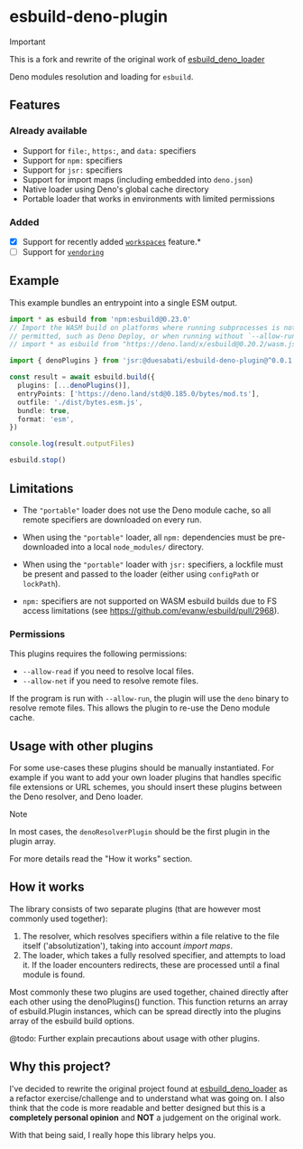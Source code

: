 # esbuild-deno-plugin

> [!IMPORTANT]
> This is a fork and rewrite of the original work of [esbuild_deno_loader](https://github.com/lucacasonato/esbuild_deno_loader)

Deno modules resolution and loading for `esbuild`.

## Features

### Already available

- Support for `file:`, `https:`, and `data:` specifiers
- Support for `npm:` specifiers
- Support for `jsr:` specifiers
- Support for import maps (including embedded into `deno.json`)
- Native loader using Deno's global cache directory
- Portable loader that works in environments with limited permissions

### Added

- [x] Support for recently added
      [`workspaces`](https://docs.deno.com/runtime/manual/basics/workspaces/)
      feature.*
- [ ] Support for
      [`vendoring`](https://docs.deno.com/runtime/manual/basics/vendoring/)

## Example

This example bundles an entrypoint into a single ESM output.

```ts
import * as esbuild from 'npm:esbuild@0.23.0'
// Import the WASM build on platforms where running subprocesses is not
// permitted, such as Deno Deploy, or when running without `--allow-run`.
// import * as esbuild from "https://deno.land/x/esbuild@0.20.2/wasm.js";

import { denoPlugins } from 'jsr:@duesabati/esbuild-deno-plugin@^0.0.1'

const result = await esbuild.build({
  plugins: [...denoPlugins()],
  entryPoints: ['https://deno.land/std@0.185.0/bytes/mod.ts'],
  outfile: './dist/bytes.esm.js',
  bundle: true,
  format: 'esm',
})

console.log(result.outputFiles)

esbuild.stop()
```

## Limitations

- The `"portable"` loader does not use the Deno module cache, so all remote
  specifiers are downloaded on every run.

- When using the `"portable"` loader, all `npm:` dependencies must be
  pre-downloaded into a local `node_modules/` directory.

- When using the `"portable"` loader with `jsr:` specifiers, a lockfile must be
  present and passed to the loader (either using `configPath` or `lockPath`).

- `npm:` specifiers are not supported on WASM esbuild builds due to FS access
  limitations (see https://github.com/evanw/esbuild/pull/2968).

### Permissions

This plugins requires the following permissions:

- `--allow-read` if you need to resolve local files.
- `--allow-net` if you need to resolve remote files.

If the program is run with `--allow-run`, the plugin will use the `deno` binary
to resolve remote files. This allows the plugin to re-use the Deno module cache.

## Usage with other plugins

For some use-cases these plugins should be manually instantiated. For example if
you want to add your own loader plugins that handles specific file extensions or
URL schemes, you should insert these plugins between the Deno resolver, and Deno
loader.

> [!NOTE]
> In most cases, the `denoResolverPlugin` should be the first plugin in the plugin array.

For more details read the "How it works" section.

## How it works

The library consists of two separate plugins (that are however most commonly
used together):

1. The resolver, which resolves specifiers within a file relative to the file
   itself ('absolutization'), taking into account _import maps_.
1. The loader, which takes a fully resolved specifier, and attempts to load it.
   If the loader encounters redirects, these are processed until a final module
   is found.

Most commonly these two plugins are used together, chained directly after each
other using the denoPlugins() function. This function returns an array of
esbuild.Plugin instances, which can be spread directly into the plugins array of
the esbuild build options.

@todo: Further explain precautions about usage with other plugins.

## Why this project?

I've decided to rewrite the original project found at
[esbuild_deno_loader](https://github.com/lucacasonato/esbuild_deno_loader) as a
refactor exercise/challenge and to understand what was going on. I also think
that the code is more readable and better designed but this is a **completely
personal opinion** and **NOT** a judgement on the original work.

With that being said, I really hope this library helps you.
